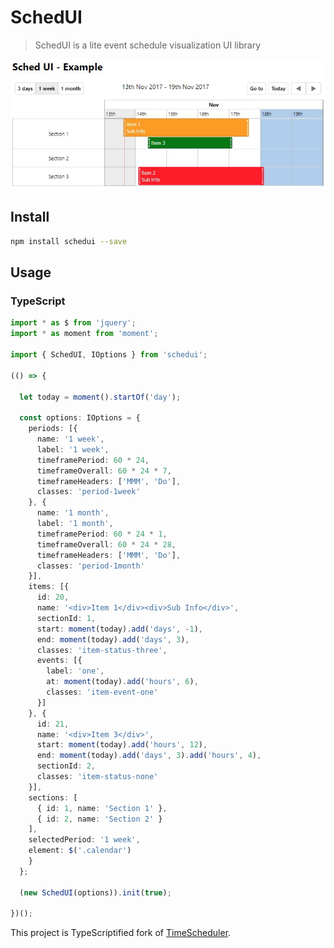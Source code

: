 # SchedUI

> SchedUI is a lite event schedule visualization UI library

![](https://raw.githubusercontent.com/koltyakov/schedui/master/assets/example.jpg)

## Install

```bash
npm install schedui --save
```

## Usage

### TypeScript

```TypeScript
import * as $ from 'jquery';
import * as moment from 'moment';

import { SchedUI, IOptions } from 'schedui';

(() => {

  let today = moment().startOf('day');

  const options: IOptions = {
    periods: [{
      name: '1 week',
      label: '1 week',
      timeframePeriod: 60 * 24,
      timeframeOverall: 60 * 24 * 7,
      timeframeHeaders: ['MMM', 'Do'],
      classes: 'period-1week'
    }, {
      name: '1 month',
      label: '1 month',
      timeframePeriod: 60 * 24 * 1,
      timeframeOverall: 60 * 24 * 28,
      timeframeHeaders: ['MMM', 'Do'],
      classes: 'period-1month'
    }],
    items: [{
      id: 20,
      name: '<div>Item 1</div><div>Sub Info</div>',
      sectionId: 1,
      start: moment(today).add('days', -1),
      end: moment(today).add('days', 3),
      classes: 'item-status-three',
      events: [{
        label: 'one',
        at: moment(today).add('hours', 6),
        classes: 'item-event-one'
      }]
    }, {
      id: 21,
      name: '<div>Item 3</div>',
      start: moment(today).add('hours', 12),
      end: moment(today).add('days', 3).add('hours', 4),
      sectionId: 2,
      classes: 'item-status-none'
    }],
    sections: [
      { id: 1, name: 'Section 1' },
      { id: 2, name: 'Section 2' }
    ],
    selectedPeriod: '1 week',
    element: $('.calendar')
    }
  };

  (new SchedUI(options)).init(true);

})();
```

This project is TypeScriptified fork of [TimeScheduler](https://github.com/Zallist/TimeScheduler).